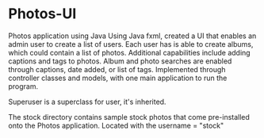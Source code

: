 # Photos-UI
Photos application using Java
Using Java fxml, created a UI that enables an admin user to create a list of users. Each user has is able to 
create albums, which could contain a list of photos. Additional capabilities include adding captions and tags 
to photos. Album and photo searches are enabled through captions, date added, or list of tags. Implemented 
through controller classes and models, with one main application to run the program.

Superuser is a superclass for user, it's inherited. 

The stock directory contains sample stock photos that come pre-installed onto the Photos application. 
Located with the username = "stock"

